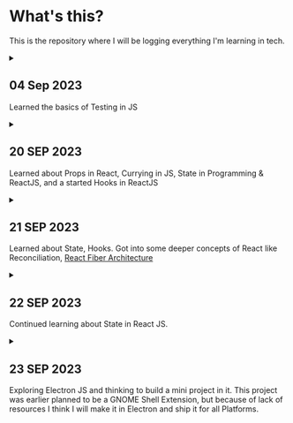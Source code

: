 # What's this?
This is the repository where I will be logging everything I'm learning in tech.

<details>
<summary>

## 04 Sep 2023

Learned the basics of Testing in JS

</summary>

**The Odin Project**
 - Completed [Testing Basics](https://www.theodinproject.com/lessons/node-path-javascript-testing-basics)
	 - 1.  [Read this short article](https://web.archive.org/web/20211123190134/http://godswillokwara.com/index.php/2016/09/09/the-importance-of-test-driven-development/)  that outlines the basic process and the benefits of TDD.
	- 2.  Watch at least the first 3 videos of  [this video series](https://www.youtube.com/playlist?list=PL0zVEGEvSaeF_zoW9o66wa_UCNE3a7BEr)  about testing in JavaScript. The first video focuses heavily on the WHY, while the next two go into more depth about the process. Later videos in the series are  _definitely_  worthwhile, but the first 3 are enough to get you up and running.
	- 3.  Read and follow the  [Getting Started](https://jestjs.io/docs/getting-started)  tutorial on the main Jest website.
	- 4.  Read and follow the  [Using Matchers](https://jestjs.io/docs/using-matchers)  document on the main Jest website. This one demonstrates some of the other useful functions you can use in your tests.

</details>

<details>
<summary>

## 20 SEP 2023
Learned about Props in React, Currying in JS, State in Programming & ReactJS, and a started Hooks in ReactJS

</summary>

- https://www.theodinproject.com/lessons/node-path-react-new-passing-data-between-components
- https://react.dev/learn/passing-props-to-a-component

</details>


<details>
<summary>

## 21 SEP 2023
Learned about State, Hooks. Got into some deeper concepts of React like Reconciliation, [React Fiber Architecture](https://github.com/acdlite/react-fiber-architecture) 

</summary>

**React**
- https://react.dev/learn/state-a-components-memory
- [Why you need hooks and project](https://www.youtube.com/watch?v=lI7IIOWM0Mo&list=PLu71SKxNbfoDqgPchmvIsL4hTnJIrtige&index=5&pp=iAQB)
- [06 Virtual DOM, Fibre and reconciliation](https://youtu.be/MPCVGFvgVEQ?list=PLu71SKxNbfoDqgPchmvIsL4hTnJIrtige)

</details>


<details>
<summary>

## 22 SEP 2023
Continued learning about State in React JS.

</summary>

**ReactJS**
- Completed  [Introduction to State](https://www.theodinproject.com/lessons/node-path-react-new-introduction-to-state)
- https://react.dev/learn/state-a-components-memory
- https://react.dev/learn/render-and-commit
- https://medium.com/javarevisited/react-reconciliation-algorithm-86e3e22c1b40

</details>

<details>
<summary>

## 23 SEP 2023
Exploring Electron JS and thinking to build a mini project in it. This project was earlier planned to be a GNOME Shell Extension, but because of lack of resources I think I will make it in Electron and ship it for all Platforms.

</summary>

**Group**
- Learnings

</details>

<!-- 

____________________________________________

TEMPLATE OF LOG

____________________________________________


<details>
<summary>

## DD MMM YYYY
Summary

</summary>

**Group**
- Learnings

</details>
____________________________________________
-->
<!--stackedit_data:
eyJoaXN0b3J5IjpbLTE3ODU3MTYzNTYsODQ3NTI0OTcyLDEzNT
A0MjExODAsMTQ3MDY4MDY5NiwxOTUxMjcyMDMyLC0xOTgwMTU0
MjU1LC0xODc2NTM0NzIsLTQ0MTMzMjc3NSwtMTI3MTI4MzU5NS
w1OTMwMjI3NSw5MDY2NDIxMTMsMjAyNTQ5NjA1NiwtNDQwMjA3
MjU2LDEyMDAxNzYwMjBdfQ==
-->